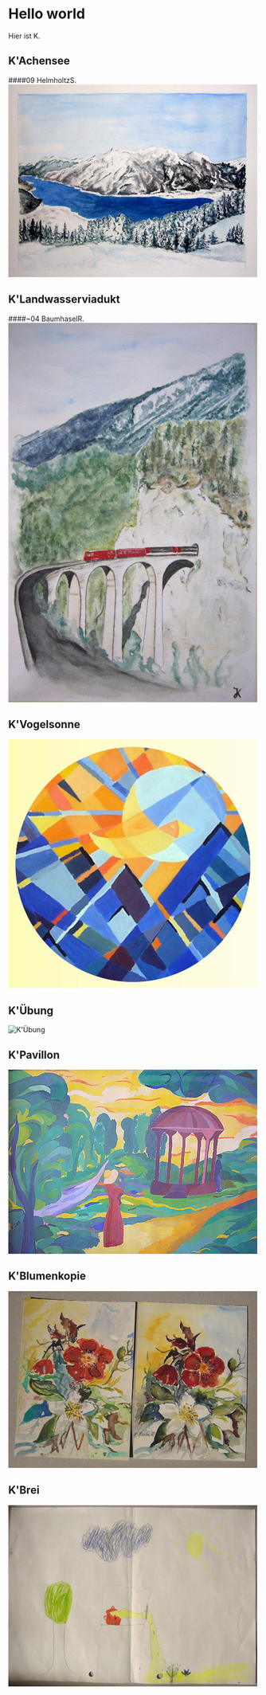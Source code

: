 # Hello world

Hier ist K.

## K'Achensee
####09 HelmholtzS.
![K'Achensee](bilder/kachensee.jpg)


## K'Landwasserviadukt
####~04 BaumhaselR.
![K'Landwasserviadukt](bilder/klandwasser.jpg)

## K'Vogelsonne
![K'Vogelsonne](bilder/kvogelrund.jpg)

## K'Übung
![K'Übung](bilder/kübung.jpg)

## K'Pavillon
![K'Pavillon](bilder/kpavillon.jpg)

## K'Blumenkopie
![K'Blumen](bilder/kblume.jpg)

## K'Brei
![K'Der heiße Brei](bilder/kbrei.jpg)

